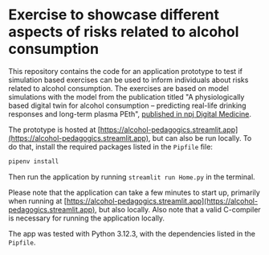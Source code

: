 # Exercise to showcase different aspects of risks related to alcohol consumption


This repository contains the code for an application prototype to test if simulation based exercises can be used to inform individuals about risks related to alcohol consumption. The exercises are based on model simulations with the model from the publication titled \"A physiologically based digital twin for alcohol consumption – predicting real-life drinking responses and long-term plasma PEth\", [published in npj Digital Medicine](https://doi.org/10.1038/s41746-024-01089-6).

The prototype is hosted at [https://alcohol-pedagogics.streamlit.app](https://alcohol-pedagogics.streamlit.app), but can also be run locally. To do that, install the required packages listed in the `Pipfile` file:

```bash
pipenv install
```

Then run the application by running `streamlit run Home.py` in the terminal. 

Please note that the application can take a few minutes to start up, primarily when running at [https://alcohol-pedagogics.streamlit.app](https://alcohol-pedagogics.streamlit.app), but also locally. Also note that a valid C-compiler is necessary for running the application locally.

The app was tested with Python 3.12.3, with the dependencies listed in the `Pipfile`.
